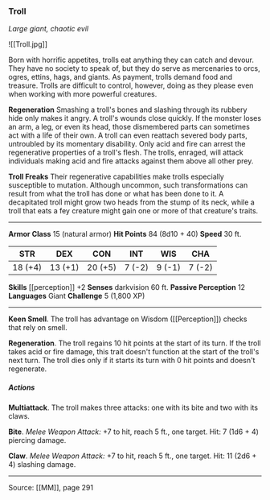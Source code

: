 ### Troll
_Large giant, chaotic evil_

![[Troll.jpg]]

Born with horrific appetites, trolls eat anything they can catch and devour. They have no society to speak of, but they do serve as mercenaries to orcs, ogres, ettins, hags, and giants. As payment, trolls demand food and treasure. Trolls are difficult to control, however, doing as they please even when working with more powerful creatures.

**Regeneration** Smashing a troll's bones and slashing through its rubbery hide only makes it angry. A troll's wounds close quickly. If the monster loses an arm, a leg, or even its head, those dismembered parts can sometimes act with a life of their own. A troll can even reattach severed body parts, untroubled by its momentary disability. Only acid and fire can arrest the regenerative properties of a troll's flesh. The trolls, enraged, will attack individuals making acid and fire attacks against them above all other prey.


**Troll Freaks** Their regenerative capabilities make trolls especially susceptible to mutation. Although uncommon, such transformations can result from what the troll has done or what has been done to it. A decapitated troll might grow two heads from the stump of its neck, while a troll that eats a fey creature might gain one or more of that creature's traits.






---

**Armor Class** 15 (natural armor)
**Hit Points** 84 (8d10 + 40)
**Speed** 30 ft.

| STR     | DEX     | CON     | INT     | WIS     | CHA     |
|---------|---------|---------|---------|---------|---------|
| 18 (+4) | 13 (+1) | 20 (+5) | 7 (-2) | 9 (-1) | 7 (-2) |

**Skills** [[perception]] +2
**Senses** darkvision 60 ft.
**Passive Perception** 12
**Languages** Giant
**Challenge** 5 (1,800 XP)

---

**Keen Smell**. The troll has advantage on Wisdom ([[Perception]]) checks that rely on smell.

**Regeneration**. The troll regains 10 hit points at the start of its turn. If the troll takes acid or fire damage, this trait doesn't function at the start of the troll's next turn. The troll dies only if it starts its turn with 0 hit points and doesn't regenerate.

##### Actions
**Multiattack**. The troll makes three attacks: one with its bite and two with its claws.

**Bite**. _Melee Weapon Attack:_ +7 to hit, reach 5 ft., one target. Hit: 7 (1d6 + 4) piercing damage.

**Claw**. _Melee Weapon Attack:_ +7 to hit, reach 5 ft., one target. Hit: 11 (2d6 + 4) slashing damage.


---

Source: [[MM]], page 291